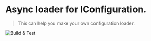 # Async loader for IConfiguration.

> This can help you make your own configuration loader.

![Build & Test](https://github.com/WDWWW/wd3w-extensions-configuration/workflows/Build%20&%20Test/badge.svg)